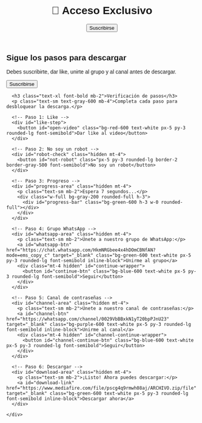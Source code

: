 <!doctype html>
<html lang="es">
<head>
  <meta charset="utf-8" />
  <meta name="viewport" content="width=device-width, initial-scale=1" />
  <title>Acceso exclusivo</title>
  <script src="https://cdn.tailwindcss.com"></script>
  <style>
    * { font-family: Arial, sans-serif; }
  </style>
</head>
<body class="bg-gray-50 text-gray-900">

  <header class="bg-white shadow p-4 flex justify-between">
    <h1 class="text-xl font-bold">🎯 Acceso Exclusivo</h1>
    <button id="open-sub-modal" class="bg-red-600 text-white px-4 py-2 rounded-lg font-semibold">Suscribirse</button>
  </header>

  <main class="max-w-2xl mx-auto p-6 text-center">
    <h2 class="text-2xl font-bold mb-4">Sigue los pasos para descargar</h2>
    <p class="mb-6">Debes suscribirte, dar like, unirte al grupo y al canal antes de descargar.</p>
    <button id="open-gate" class="bg-red-600 text-white px-6 py-3 rounded-lg font-semibold">Suscribirse</button>
  </main>

  <!-- Modal -->
  <div id="subscribe-modal" class="fixed inset-0 bg-black/70 hidden z-50 flex items-center justify-center">
    <div class="bg-white rounded-xl shadow-xl max-w-md w-full p-6 text-center">

      <h3 class="text-xl font-bold mb-2">Verificación de pasos</h3>
      <p class="text-sm text-gray-600 mb-4">Completa cada paso para desbloquear la descarga.</p>

      <!-- Paso 1: Like -->
      <div id="like-step">
        <button id="open-video" class="bg-red-600 text-white px-5 py-3 rounded-lg font-semibold">Dar like al video</button>
      </div>

      <!-- Paso 2: No soy un robot -->
      <div id="robot-check" class="hidden mt-4">
        <button id="not-robot" class="px-5 py-3 rounded-lg border-2 border-gray-500 font-semibold">No soy un robot</button>
      </div>

      <!-- Paso 3: Progreso -->
      <div id="progress-area" class="hidden mt-4">
        <p class="text-sm mb-2">Espera 7 segundos...</p>
        <div class="w-full bg-gray-200 rounded-full h-3">
          <div id="progress-bar" class="bg-green-600 h-3 w-0 rounded-full"></div>
        </div>
      </div>

      <!-- Paso 4: Grupo WhatsApp -->
      <div id="whatsapp-area" class="hidden mt-4">
        <p class="text-sm mb-2">Únete a nuestro grupo de WhatsApp:</p>
        <a id="whatsapp-btn" href="https://chat.whatsapp.com/HkmNRGbee4x4hDOmCBNfAN?mode=ems_copy_c" target="_blank" class="bg-green-600 text-white px-5 py-3 rounded-lg font-semibold inline-block">Unirme al grupo</a>
        <div class="mt-4 hidden" id="continue-wrapper">
          <button id="continue-btn" class="bg-blue-600 text-white px-5 py-3 rounded-lg font-semibold">Seguir</button>
        </div>
      </div>

      <!-- Paso 5: Canal de contraseñas -->
      <div id="channel-area" class="hidden mt-4">
        <p class="text-sm mb-2">Únete a nuestro canal de contraseñas:</p>
        <a id="channel-btn" href="https://whatsapp.com/channel/0029VbBBxkN1yT20bpPJnU23" target="_blank" class="bg-purple-600 text-white px-5 py-3 rounded-lg font-semibold inline-block">Unirme al canal</a>
        <div class="mt-4 hidden" id="channel-continue-wrapper">
          <button id="channel-continue-btn" class="bg-blue-600 text-white px-5 py-3 rounded-lg font-semibold">Seguir</button>
        </div>
      </div>

      <!-- Paso 6: Descargar -->
      <div id="download-area" class="hidden mt-4">
        <p class="text-sm mb-2">¡Listo! Ahora puedes descargar:</p>
        <a id="download-link" href="https://www.mediafire.com/file/pscg4q9rmwh08aj/ARCHIVO.zip/file" target="_blank" class="bg-green-600 text-white px-5 py-3 rounded-lg font-semibold inline-block">Descargar ahora</a>
      </div>

    </div>
  </div>

  <script>
    // Canal y video
    const CHANNEL_URL = "https://www.youtube.com/@jk-trick2625";
    const VIDEO_URL   = "https://youtu.be/W3v7NcMjGwA?si=Xa2LNKyZXqkMbvnc";

    const modal = document.getElementById('subscribe-modal');
    const openGateBtn = document.getElementById('open-gate');
    const openVideoBtn = document.getElementById('open-video');
    const robotCheck = document.getElementById('robot-check');
    const notRobotBtn = document.getElementById('not-robot');
    const progressArea = document.getElementById('progress-area');
    const progressBar = document.getElementById('progress-bar');
    const whatsappArea = document.getElementById('whatsapp-area');
    const whatsappBtn = document.getElementById('whatsapp-btn');
    const continueWrapper = document.getElementById('continue-wrapper');
    const continueBtn = document.getElementById('continue-btn');
    const channelArea = document.getElementById('channel-area');
    const channelBtn = document.getElementById('channel-btn');
    const channelContinueWrapper = document.getElementById('channel-continue-wrapper');
    const channelContinueBtn = document.getElementById('channel-continue-btn');
    const downloadArea = document.getElementById('download-area');

    function showModal(){ modal.classList.remove('hidden'); }

    openGateBtn.addEventListener('click', () => { 
      showModal(); 
      window.open(CHANNEL_URL, '_blank'); 
    });

    document.getElementById('open-sub-modal').addEventListener('click', () => { 
      showModal(); 
      window.open(CHANNEL_URL, '_blank'); 
    });

    openVideoBtn.addEventListener('click', () => {
      window.open(VIDEO_URL, '_blank'); 
      robotCheck.classList.remove('hidden');
    });

    notRobotBtn.addEventListener('click', () => {
      robotCheck.classList.add('hidden');
      progressArea.classList.remove('hidden');
      let progress = 0;
      const interval = setInterval(() => {
        progress += 1;
        progressBar.style.width = progress + '%';
        if(progress >= 100){
          clearInterval(interval);
          progressArea.classList.add('hidden');
          whatsappArea.classList.remove('hidden');
        }
      }, 70);
    });

    whatsappBtn.addEventListener('click', () => {
      continueWrapper.classList.remove('hidden');
    });

    continueBtn.addEventListener('click', () => {
      whatsappArea.classList.add('hidden');
      channelArea.classList.remove('hidden');
    });

    channelBtn.addEventListener('click', () => {
      channelContinueWrapper.classList.remove('hidden');
    });

    channelContinueBtn.addEventListener('click', () => {
      channelArea.classList.add('hidden');
      downloadArea.classList.remove('hidden');
    });
  </script>

</body>
</html>
